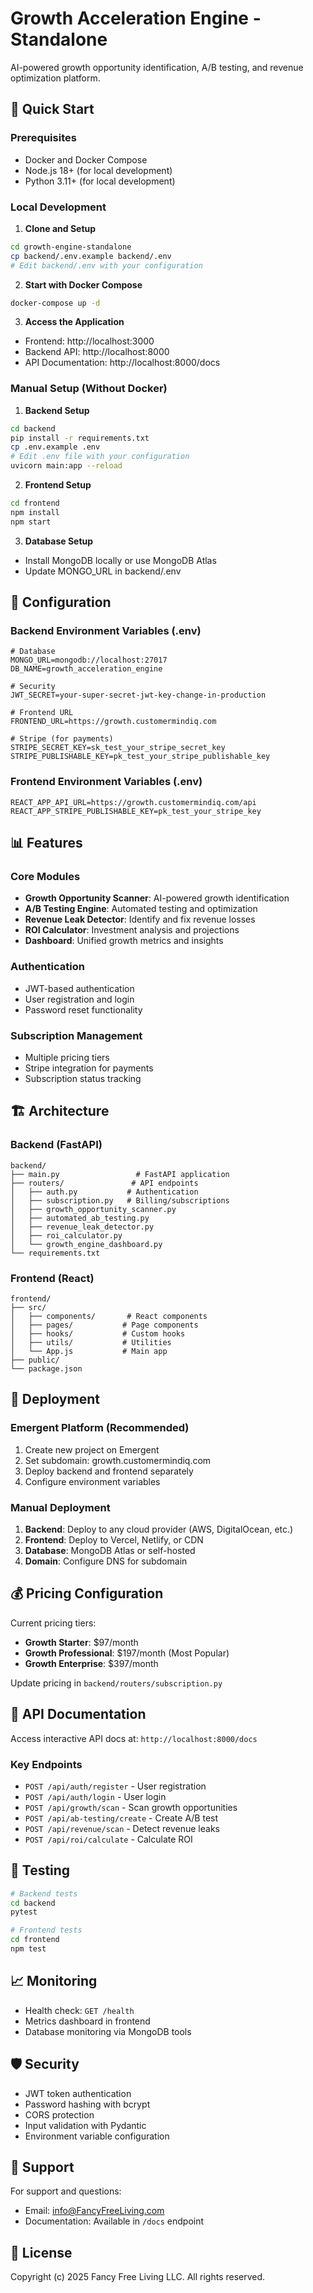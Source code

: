 # Growth Acceleration Engine - Standalone

AI-powered growth opportunity identification, A/B testing, and revenue optimization platform.

## 🚀 Quick Start

### Prerequisites
- Docker and Docker Compose
- Node.js 18+ (for local development)
- Python 3.11+ (for local development)

### Local Development

1. **Clone and Setup**
```bash
cd growth-engine-standalone
cp backend/.env.example backend/.env
# Edit backend/.env with your configuration
```

2. **Start with Docker Compose**
```bash
docker-compose up -d
```

3. **Access the Application**
- Frontend: http://localhost:3000
- Backend API: http://localhost:8000
- API Documentation: http://localhost:8000/docs

### Manual Setup (Without Docker)

1. **Backend Setup**
```bash
cd backend
pip install -r requirements.txt
cp .env.example .env
# Edit .env file with your configuration
uvicorn main:app --reload
```

2. **Frontend Setup**
```bash
cd frontend
npm install
npm start
```

3. **Database Setup**
- Install MongoDB locally or use MongoDB Atlas
- Update MONGO_URL in backend/.env

## 🔧 Configuration

### Backend Environment Variables (.env)
```env
# Database
MONGO_URL=mongodb://localhost:27017
DB_NAME=growth_acceleration_engine

# Security
JWT_SECRET=your-super-secret-jwt-key-change-in-production

# Frontend URL
FRONTEND_URL=https://growth.customermindiq.com

# Stripe (for payments)
STRIPE_SECRET_KEY=sk_test_your_stripe_secret_key
STRIPE_PUBLISHABLE_KEY=pk_test_your_stripe_publishable_key
```

### Frontend Environment Variables (.env)
```env
REACT_APP_API_URL=https://growth.customermindiq.com/api
REACT_APP_STRIPE_PUBLISHABLE_KEY=pk_test_your_stripe_key
```

## 📊 Features

### Core Modules
- **Growth Opportunity Scanner**: AI-powered growth identification
- **A/B Testing Engine**: Automated testing and optimization
- **Revenue Leak Detector**: Identify and fix revenue losses
- **ROI Calculator**: Investment analysis and projections
- **Dashboard**: Unified growth metrics and insights

### Authentication
- JWT-based authentication
- User registration and login
- Password reset functionality

### Subscription Management
- Multiple pricing tiers
- Stripe integration for payments
- Subscription status tracking

## 🏗️ Architecture

### Backend (FastAPI)
```
backend/
├── main.py                 # FastAPI application
├── routers/               # API endpoints
│   ├── auth.py           # Authentication
│   ├── subscription.py   # Billing/subscriptions
│   ├── growth_opportunity_scanner.py
│   ├── automated_ab_testing.py
│   ├── revenue_leak_detector.py
│   ├── roi_calculator.py
│   └── growth_engine_dashboard.py
└── requirements.txt
```

### Frontend (React)
```
frontend/
├── src/
│   ├── components/       # React components
│   ├── pages/           # Page components
│   ├── hooks/           # Custom hooks
│   ├── utils/           # Utilities
│   └── App.js           # Main app
├── public/
└── package.json
```

## 🚀 Deployment

### Emergent Platform (Recommended)
1. Create new project on Emergent
2. Set subdomain: growth.customermindiq.com
3. Deploy backend and frontend separately
4. Configure environment variables

### Manual Deployment
1. **Backend**: Deploy to any cloud provider (AWS, DigitalOcean, etc.)
2. **Frontend**: Deploy to Vercel, Netlify, or CDN
3. **Database**: MongoDB Atlas or self-hosted
4. **Domain**: Configure DNS for subdomain

## 💰 Pricing Configuration

Current pricing tiers:
- **Growth Starter**: $97/month
- **Growth Professional**: $197/month (Most Popular)
- **Growth Enterprise**: $397/month

Update pricing in `backend/routers/subscription.py`

## 🔗 API Documentation

Access interactive API docs at: `http://localhost:8000/docs`

### Key Endpoints
- `POST /api/auth/register` - User registration
- `POST /api/auth/login` - User login
- `POST /api/growth/scan` - Scan growth opportunities
- `POST /api/ab-testing/create` - Create A/B test
- `POST /api/revenue/scan` - Detect revenue leaks
- `POST /api/roi/calculate` - Calculate ROI

## 🧪 Testing

```bash
# Backend tests
cd backend
pytest

# Frontend tests
cd frontend
npm test
```

## 📈 Monitoring

- Health check: `GET /health`
- Metrics dashboard in frontend
- Database monitoring via MongoDB tools

## 🛡️ Security

- JWT token authentication
- Password hashing with bcrypt
- CORS protection
- Input validation with Pydantic
- Environment variable configuration

## 🤝 Support

For support and questions:
- Email: info@FancyFreeLiving.com
- Documentation: Available in `/docs` endpoint

## 📄 License

Copyright (c) 2025 Fancy Free Living LLC. All rights reserved.